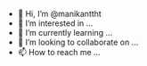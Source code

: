 - 👋 Hi, I’m @manikanttht
- 👀 I’m interested in ...
- 🌱 I’m currently learning ...
- 💞️ I’m looking to collaborate on ...
- 📫 How to reach me ...

<!---
manikanttht/manikanttht is a ✨ special ✨ repository because its `README.md` (this file) appears on your GitHub profile.
You can click the Preview link to take a look at your changes.
--->
